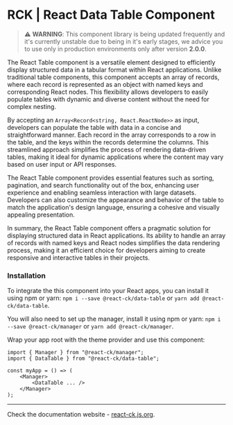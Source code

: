 # RCK | React Data Table Component

> :warning: **WARNING**: This component library is being updated frequently and it's currently unstable due to being in it's early stages, we advice you to use only in production environments only after version **2.0.0**.

The React Table component is a versatile element designed to efficiently display structured data in a tabular format within React applications. Unlike traditional table components, this component accepts an array of records, where each record is represented as an object with named keys and corresponding React nodes. This flexibility allows developers to easily populate tables with dynamic and diverse content without the need for complex nesting.

By accepting an `Array<Record<string, React.ReactNode>>` as input, developers can populate the table with data in a concise and straightforward manner. Each record in the array corresponds to a row in the table, and the keys within the records determine the columns. This streamlined approach simplifies the process of rendering data-driven tables, making it ideal for dynamic applications where the content may vary based on user input or API responses.

The React Table component provides essential features such as sorting, pagination, and search functionality out of the box, enhancing user experience and enabling seamless interaction with large datasets. Developers can also customize the appearance and behavior of the table to match the application's design language, ensuring a cohesive and visually appealing presentation.

In summary, the React Table component offers a pragmatic solution for displaying structured data in React applications. Its ability to handle an array of records with named keys and React nodes simplifies the data rendering process, making it an efficient choice for developers aiming to create responsive and interactive tables in their projects.

### Installation 

To integrate the this component into your React apps, you can install it using npm or yarn: `npm i --save @react-ck/data-table` or `yarn add @react-ck/data-table`.

You will also need to set up the manager, install it using npm or yarn: `npm i --save @react-ck/manager` or `yarn add @react-ck/manager`.

Wrap your app root with the theme provider and use this component:

```tsx
import { Manager } from "@react-ck/manager";
import { DataTable } from "@react-ck/data-table";

const myApp = () => (
    <Manager>
        <DataTable ... />
    </Manager>
);
```

<!-- storybook-ignore -->

---

Check the documentation website - [react-ck.js.org](https://react-ck.js.org).